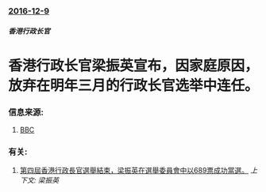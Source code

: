 ### [2016-12-9](/news/2016/12/9/index.md)

##### 香港行政长官
# 香港行政长官梁振英宣布，因家庭原因，放弃在明年三月的行政长官选举中连任。




### 信息来源:

1. [BBC](https://www.youtube.com/watch?v=1fWqGRqMTbQ)

### 有关:

1. [第四屆香港行政長官選舉結束，梁振英在選舉委員會中以689票成功當選。](/news/2012/03/25/第四屆香港行政長官選舉結束-梁振英在選舉委員會中以689票成功當選.md) _上下文: 梁振英_
